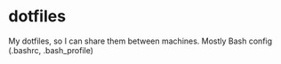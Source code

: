 dotfiles
========

My dotfiles, so I can share them between machines. Mostly Bash config (.bashrc, .bash_profile)
